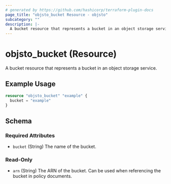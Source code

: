```yaml
---
# generated by https://github.com/hashicorp/terraform-plugin-docs
page_title: "objsto_bucket Resource - objsto"
subcategory: ""
description: |-
  A bucket resource that represents a bucket in an object storage service.
---
```


# objsto_bucket (Resource)

A bucket resource that represents a bucket in an object storage service.

## Example Usage

```terraform
resource "objsto_bucket" "example" {
  bucket = "example"
}
```

<!-- schema generated by tfplugindocs -->
## Schema

### Required Attributes

- `bucket` (String) The name of the bucket.

### Read-Only

- `arn` (String) The ARN of the bucket. Can be used when referencing the bucket in policy documents.
